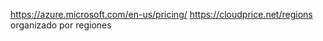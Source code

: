 <https://azure.microsoft.com/en-us/pricing/>
<https://cloudprice.net/regions>
organizado por regiones
